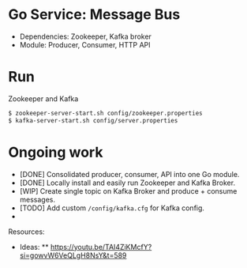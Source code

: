 # Go Service: Message Bus

* Dependencies: Zookeeper, Kafka broker
* Module: Producer, Consumer, HTTP API


# Run
Zookeeper and Kafka

```bash
$ zookeeper-server-start.sh config/zookeeper.properties
$ kafka-server-start.sh config/server.properties
```

# Ongoing work
* [DONE] Consolidated producer, consumer, API into one Go module.
* [DONE] Locally install and easily run Zookeeper and Kafka Broker.
* [WIP] Create single topic on Kafka Broker and produce + consume messages.
* [TODO] Add custom `/config/kafka.cfg` for Kafka config.
* 


Resources:
* Ideas:
    ** https://youtu.be/TAI4ZiKMcfY?si=gowvW6VeQLgH8NsY&t=589


